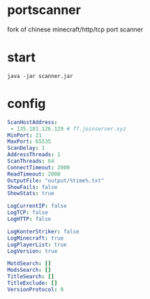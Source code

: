 # portscanner
fork of chinese minecraft/http/tcp port scanner

# start
`java -jar scanner.jar`

# config
```yml
ScanHostAddress:
 - 135.181.126.129 # f7.joinserver.xyz
MinPort: 21
MaxPort: 65535
ScanDelay: 1
AddressThreads: 1
ScanThreads: 64
ConnectTimeout: 2000
ReadTimeout: 2000
OutputFile: "output/%time%.txt"
ShowFails: false
ShowStats: true

LogCurrentIP: false
LogTCP: false
LogHTTP: false

LogKonterStriker: false
LogMinecraft: true
LogPlayerList: true
LogVersion: true

MotdSearch: []
ModsSearch: []
TitleSearch: []
TitleExclude: []
VersionProtocol: 0
```
